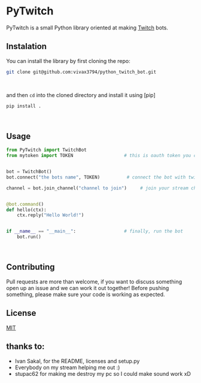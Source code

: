 # PyTwitch

PyTwitch is a small Python library oriented at making [Twitch](https://twitch.tv) bots.

## Instalation

You can install the library by first cloning the repo:
```bash
git clone git@github.com:vivax3794/python_twitch_bot.git
```
<br>

and then `cd` into the cloned directory and install it using [pip]
```bash
pip install .
```
<br>

## Usage

```py
from PyTwitch import TwitchBot
from mytoken import TOKEN                   # this is oauth token you can get from https://twitchapps.com/tmi/


bot = TwitchBot()
bot.connect("the bots name", TOKEN)          # connect the bot with twitch servers

channel = bot.join_channel("channel to join")     # join your stream chat 


@bot.command()
def hello(ctx):
    ctx.reply("Hello World!")


if __name__ == "__main__":                  # finally, run the bot
    bot.run()
```
<br>

## Contributing

Pull requests are more than welcome, if you want to discuss something open up an issue and we can work it out together!
Before pushing something, please make sure your code is working as expected.
<br>

## License
[MIT](https://choosealicense.com/licenses/mit/)

## thanks to:
* Ivan Sakal, for the README, licenses and setup.py
* Everybody on my stream helping me out :)
* stupac62 for making me destroy my pc so I could make sound work xD
